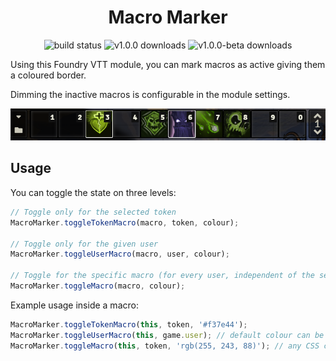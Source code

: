 <h1 align="center">Macro Marker</h1>
<p align="center">
<img src="https://github.com/janssen-io/foundry-macro-marker/workflows/MacroMarker%20CI/badge.svg" alt="build status" /> <img src="https://img.shields.io/github/downloads-pre/janssen-io/foundry-macro-marker/v1.0.0/macro-marker.zip?label=v1.0.0" alt="v1.0.0 downloads" /> <img src="https://img.shields.io/github/downloads-pre/janssen-io/foundry-macro-marker/v1.0.0-beta/macro-marker.zip?label=v1.0.0-beta" alt="v1.0.0-beta downloads" />
</p>

Using this Foundry VTT module, you can mark macros as active giving them a coloured border.

Dimming the inactive macros is configurable in the module settings.

<p align="center">
<img src="./img/mm-dim.png" />
</p>

## Usage
You can toggle the state on three levels:

```js
// Toggle only for the selected token
MacroMarker.toggleTokenMacro(macro, token, colour);

// Toggle only for the given user
MacroMarker.toggleUserMacro(macro, user, colour);  

// Toggle for the specific macro (for every user, independent of the selected token)
MacroMarker.toggleMacro(macro, colour);
```` 

Example usage inside a macro:
```js
MacroMarker.toggleTokenMacro(this, token, '#f37e44');
MacroMarker.toggleUserMacro(this, game.user); // default colour can be configured in settings
MacroMarker.toggleMacro(this, token, 'rgb(255, 243, 88)'); // any CSS colour is valid
```
